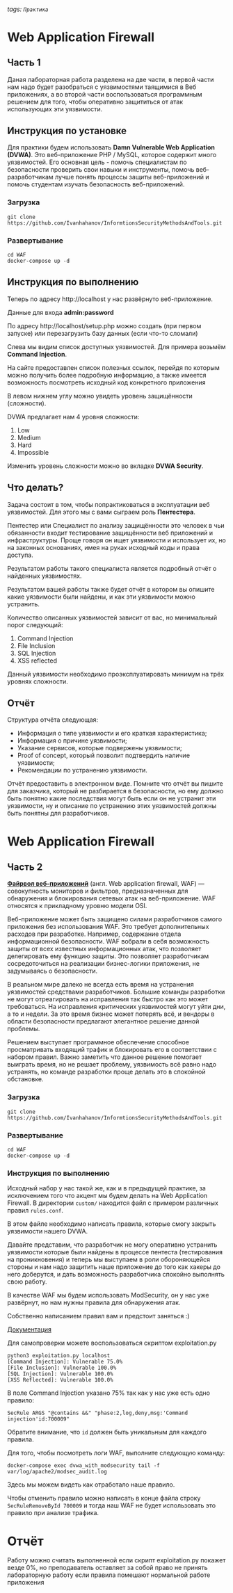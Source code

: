 ###### tags: `Практика`
# Web Application Firewall
## Часть 1
Даная лабораторная работа разделена на две части, в первой части нам надо будет разобраться с уязвимостями таящимися в Веб приложениях, а во второй части воспользоваться программным решением для того, чтобы оперативно защититься от атак использующих эти уязвимости.
## Инструкция по установке
Для практики будем использовать **Damn Vulnerable Web Application (DVWA)**. Это веб-приложение PHP / MySQL, которое содержит много уязвимостей. Его основная цель - помочь специалистам по безопасности проверить свои навыки и инструменты, помочь веб-разработчикам лучше понять процессы защиты веб-приложений и помочь студентам изучать безопасность веб-приложений.
### Загрузка
```
git clone https://github.com/Ivanhahanov/InformtionsSecurityMethodsAndTools.git
```
### Развертывание
```
сd WAF
docker-compose up -d
```
## Инструкция по выполнению
Теперь по адресу http://localhost у нас развёрнуто веб-приложение.


Данные для входа **admin:password**

По адресу http://localhost/setup.php можно создать (при первом запуске) или перезагрузить базу данных (если что-то сломали)

Слева мы видим список доступных уязвимостей. Для примера возьмём **Command Injection**.

На сайте предоставлен список полезных ссылок, перейдя по которым можно получить более подробную информацию, а также имеется возможность посмотреть исходный код конкретного приложения

В левом нижнем углу можно увидеть уровень защищённости (сложности). 

DVWA предлагает нам 4 уровня сложности:
1. Low
2. Medium
3. Hard
4. Impossible

Изменить уровень сложности можно во вкладке **DVWA Security**.

## Что делать?
Задача состоит в том, чтобы попрактиковаться в эксплуатации веб уязвимостей. Для этого мы с вами сыграем роль **Пентестера**.

Пентестер или Специалист по анализу защищённости это человек в чьи обязанности входит тестирование защищённости веб приложений и инфраструктуры. Проще говоря он ищет уязвимости и использует их, но на законных основаниях, имея на руках исходный коды и права доступа.

Результатом работы такого специалиста является подробный отчёт о найденных уязвимостях.

Результатом вашей работы также будет отчёт в котором вы опишите какие уязвимости были найдены, и как эти уязвимости можно устранить.

Количество описанных уязвимостей зависит от вас, но минимальный порог следующий:
1. Command Injection
2. File Inclusion
3. SQL Injection
4. XSS reflected

Данный уязвимости необходимо проэксплуатировать минимум на трёх уровнях сложности.


## Отчёт
Структура отчёта следующая:

* Информация о типе уязвимости и его краткая характеристика;
* Информация о причине уязвимости;
* Указание сервисов, которые подвержены уязвимости;
* Proof of concept, который позволит подтвердить наличие уязвимости;
* Рекомендации по устранению уязвимости.

Отчёт предоставить в электронном виде. Помните что отчёт вы пишите для заказчика, который не разбирается в безопасности, но ему должно быть понятно какие последствия могут быть если он не устранит эти уязвимости, ну и описание по устранению этих уязвимостей должны быть понятны для разработчиков. 

# Web Application Firewall
## Часть 2
[**Файрвол веб-приложений**](https://ru.wikipedia.org/wiki/%D0%A4%D0%B0%D0%B9%D1%80%D0%B2%D0%BE%D0%BB_%D0%B2%D0%B5%D0%B1-%D0%BF%D1%80%D0%B8%D0%BB%D0%BE%D0%B6%D0%B5%D0%BD%D0%B8%D0%B9) (англ. Web application firewall, WAF) — совокупность мониторов и фильтров, предназначенных для обнаружения и блокирования сетевых атак на веб-приложение. WAF относятся к прикладному уровню модели OSI.

Веб-приложение может быть защищено силами разработчиков самого приложения без использования WAF. Это требует дополнительных расходов при разработке. Например, содержание отдела информационной безопасности. WAF вобрали в себя возможность защиты от всех известных информационных атак, что позволяет делегировать ему функцию защиты. Это позволяет разработчикам сосредоточиться на реализации бизнес-логики приложения, не задумываясь о безопасности.

В реальном мире далеко не всегда есть время на устранения уязвимостей средствами разработчиков. Большие команды разработки не могут отреагировать на исправления так быстро как это может требоваться. На исправления критических уязвимостей могут уйти дни, а то и недели. За это время бизнес может потерять всё, и вендоры в области безопасности предлагают элегантное решение данной проблемы.

Решением выступает программное обеспечение способное просматривать входящий трафик и блокировать его в соответствии с набором правил. Важно заметить что данное решение помогает выиграть время, но не решает проблему, уязвимость всё равно надо устранять, но команде разработки проще делать это в спокойной обстановке.
### Загрузка
```
git clone https://github.com/Ivanhahanov/InformtionsSecurityMethodsAndTools.git
```
### Развертывание
```
сd WAF
docker-compose up -d
```

### Инструкция по выполнению
Исходный набор у нас такой же, как и в предыдущей практике, за исключением того что акцент мы будем делать на Web Application Firewall.
В директории `custom/` находится файл с примером различных правил `rules.conf`.

В этом файле необходимо написать правила, которые смогу закрыть уязвимости нашего DVWA.

Давайте представим, что разработчик не могу оперативно устранить уязвимости которые были найдены в процессе пентеста (тестирования на проникновения) и теперь мы выступаем в роли обороняющейся стороны и нам надо защитить наше приложение до того как хакеры до него доберутся, и дать возможность разработчика спокойно выполнять свою работу.

В качестве WAF мы будем использовать ModSecurity, он у нас уже развёрнут, но нам нужны правила для обнаружения атак.

Собственно написанием правил вам и предстоит заняться :)

[Документация](https://github.com/SpiderLabs/ModSecurity/wiki/Reference-Manual-(v2.x))

Для самопроверки можете воспользоваться скриптом exploitation.py
```
python3 exploitation.py localhost
[Command Injection]: Vulnerable 75.0%
[File Inclusion]: Vulnerable 100.0%
[SQL Injection]: Vulnerable 100.0%
[XSS Reflected]: Vulnerable 100.0%
```

В поле Command Injection указано 75% так как у нас уже есть одно правило:
```
SecRule ARGS "@contains &&" "phase:2,log,deny,msg:'Command injection'id:700009"
```
Обратите внимание, что `id` должен быть уникальным для каждого правила.

Для того, чтобы посмотреть логи WAF, выполните следующую команду:
```
docker-compose exec dvwa_with_modsecurity tail -f var/log/apache2/modsec_audit.log
```
Здесь мы можем видеть как отработало наше правило.

Чтобы отменить правило можно написать в конце файла строку `SecRuleRemoveById 700009` и тогда наш WAF не будет использовать это правило при анализе трафика.

# Отчёт 
Работу можно считать выполненной если скрипт exploitation.py покажет везде 0%, но преподаватель оставляет за собой право не принять лабораторную работу если правила помешают нормальной работе приложения